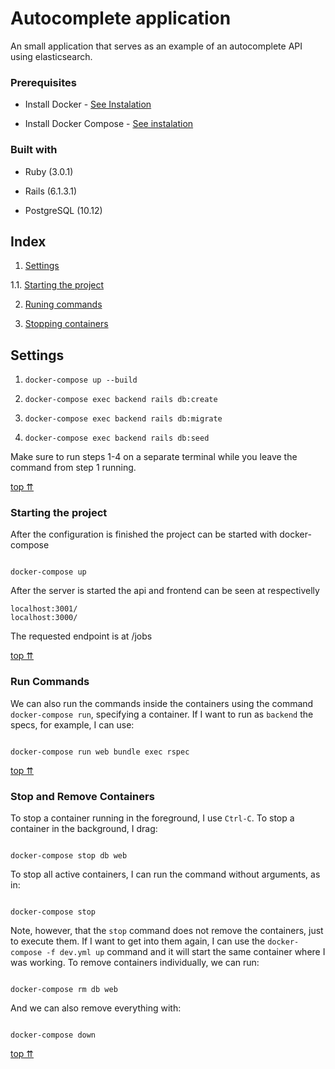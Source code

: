 
# Autocomplete application

An small application that serves as an example of an autocomplete API using elasticsearch.
  
### Prerequisites

- Install Docker - [See Instalation](https://docs.docker.com/install/overview/)

- Install Docker Compose - [See instalation](https://docs.docker.com/compose/install/)

### Built with

- Ruby (3.0.1)

- Rails (6.1.3.1)

- PostgreSQL (10.12)

## Index

1. [Settings](#settings)  

1.1. [Starting the project](#starting-the-project)

2. [Runing commands](#run-commands)

3. [Stopping containers](#stop-and-remove-containers)

## Settings

1. `docker-compose up --build` 

2. `docker-compose exec backend rails db:create`

3. `docker-compose exec backend rails db:migrate`

4. `docker-compose exec backend rails db:seed`
  
Make sure to run steps 1-4 on a separate terminal while you leave the command from step 1 running.

[top ⇈](#settings)

### Starting the project

  

After the configuration is finished the project can be started with docker-compose
  

```

docker-compose up

```

After the server is started the api and frontend can be seen at respectivelly

```
localhost:3001/
localhost:3000/
```
The requested endpoint is at /jobs

[top ⇈](#settings)

### Run Commands

We can also run the commands inside the containers using the command `docker-compose run`, specifying a container. If I want to run as `backend` the specs, for example, I can use:

```

docker-compose run web bundle exec rspec

```

  
  

[top ⇈](#working-with-containers)

### Stop and Remove Containers

  

To stop a container running in the foreground, I use `Ctrl-C`. To stop a container in the background, I drag:

  

```

docker-compose stop db web

```

  

To stop all active containers, I can run the command without arguments, as in:

  
  

```

docker-compose stop

```

  

Note, however, that the `stop` command does not remove the containers, just to execute them. If I want to get into them again, I can use the `docker-compose -f dev.yml up` command and it will start the same container where I was working. To remove containers individually, we can run:

  

```

docker-compose rm db web

```

  

And we can also remove everything with:

  

```

docker-compose down

```

  

[top ⇈](#working-with-containers)
